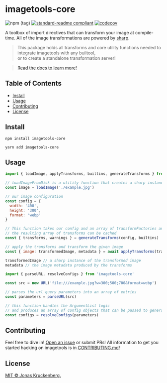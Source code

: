 # imagetools-core

<!-- badges -->

![npm (tag)](https://img.shields.io/npm/v/imagetools-core)
[![standard-readme compliant](https://img.shields.io/badge/readme%20style-standard-brightgreen.svg?style=flat-square)](https://github.com/RichardLitt/standard-readme)
[![codecov](https://codecov.io/gh/JonasKruckenberg/imagetools/branch/graph/badge.svg?token=bJrFBmuczA&flag=imagetools-core)](https://codecov.io/gh/JonasKruckenberg/imagetools/)

A toolbox of import directives that can transform your image at compile-time. All of the image transformations are
powered by [sharp](https://sharp.pixelplumbing.com).

> This package holds all transforms and core utility functions needed to integrate imagetools with any builtool,<br> or
> to create a standalone transformation server!

> [Read the docs to learn more!](https://github.com/JonasKruckenberg/imagetools/blob/main/docs/README.md)

## Table of Contents

- [Install](#install)
- [Usage](#usage)
- [Contributing](#contributing)
- [License](#license)

## Install

```
npm install imagetools-core
```

```
yarn add imagetools-core
```

## Usage

```js
import { loadImage, applyTransforms, builtins, generateTransforms } from 'imagetools-core'

// loadImageFromDisk is a utility function that creates a sharp instances of the specified image
const image = loadImage('./example.jpg')

// our image configuration
const config = {
  width: '400',
  height: '300',
  format: 'webp'
}

// This function takes our config and an array of transformFactories and creates an array of transforms
// the resulting array of transforms can be cached
const { transforms, warnings } = generateTransforms(config, builtins)

// apply the transforms and transform the given image
const { image: transformedImage, metadata } = await applyTransforms(transforms, image)

transformedImage // a sharp instance of the transformed image
metadata // the image metadata produced by the transforms
```

```js
import { parseURL, resolveConfigs } from 'imagetools-core'

const src = new URL('file:///example.jpg?w=300;500;700&format=webp')

// parses the url query parameters into an array of entries
const parameters = parseURL(src)

// this function handles the ArgumentList logic
// and produces an array of config objects that can be passed to generateTransforms
const configs = resolveConfigs(parameters)
```

## Contributing

Feel free to dive in! [Open an issue](https://github.com/JonasKruckenberg/imagetools/issues/new) or submit PRs! All
information to get you started hacking on imagetools is in [CONTRIBUTING.md](../../CONTRIBUTING.md)!

## License

[MIT © Jonas Kruckenberg.](./LICENSE)
